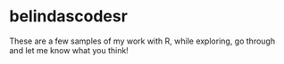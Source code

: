 # belindascodesr
These are a few samples of my work with R, while exploring, go through and let me know what you think!
